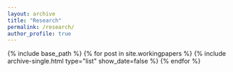 ```yaml
---
layout: archive
title: "Research"
permalink: /research/
author_profile: true
---
```


{% include base_path %}
{% for post in site.workingpapers %}
  {% include archive-single.html type="list" show_date=false %}
{% endfor %}
